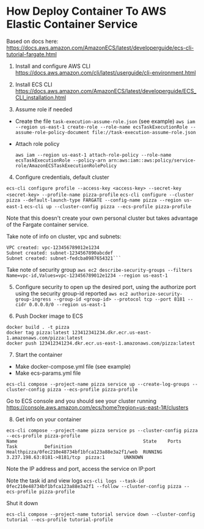 # How Deploy Container To AWS Elastic Container Service

Based on docs here: https://docs.aws.amazon.com/AmazonECS/latest/developerguide/ecs-cli-tutorial-fargate.html

1) Install and configure AWS CLI
https://docs.aws.amazon.com/cli/latest/userguide/cli-environment.html

2) Install ECS CLI
https://docs.aws.amazon.com/AmazonECS/latest/developerguide/ECS_CLI_installation.html

3) Assume role if needed

- Create the file `task-execution-assume-role.json` (see example) 
  ```aws iam --region us-east-1 create-role --role-name ecsTaskExecutionRole --assume-role-policy-document file://task-execution-assume-role.json```

- Attach role policy

  ```aws iam --region us-east-1 attach-role-policy --role-name ecsTaskExecutionRole --policy-arn arn:aws:iam::aws:policy/service-role/AmazonECSTaskExecutionRolePolicy```

4) Configure credentials, default cluster

```ecs-cli configure profile --access-key <access-key> --secret-key <secret-key> --profile-name pizza-profile```
```ecs-cli configure --cluster pizza --default-launch-type FARGATE --config-name pizza --region us-east-1```
```ecs-cli up --cluster-config pizza --ecs-profile pizza-profile```

Note that this doesn't create your own personal cluster but takes advantage of the Fargate container service.

Take note of info on cluster,  vpc and subnets:

```VPC created: vpc-123456789012e1234
VPC created: vpc-123456789012e1234
Subnet created: subnet-1234567890abcdef
Subnet created: subnet-fedcba0987654321```
```

Take note of security group
```aws ec2 describe-security-groups --filters Name=vpc-id,Values=vpc-123456789012e1234 --region us-east-1```

5) Configure security to open up the desired port, using the authorize port using the security group-id reported
`aws ec2 authorize-security-group-ingress --group-id <group-id> --protocol tcp --port 8181 --cidr 0.0.0.0/0 --region us-east-1`

6) Push Docker image to ECS
```docker login -u AWS -p $(aws ecr get-login-password --region us-east-1) 123412341234.dkr.ecr.us-east-1.amazonaws.com
docker build . -t pizza
docker tag pizza:latest 123412341234.dkr.ecr.us-east-1.amazonaws.com/pizza:latest
docker push 123412341234.dkr.ecr.us-east-1.amazonaws.com/pizza:latest
```

7) Start the container 

- Make docker-compose.yml file (see example)
- Make ecs-params.yml file

```ecs-cli compose --project-name pizza service up --create-log-groups --cluster-config pizza --ecs-profile pizza-profile```

Go to ECS console and you should see your cluster running
https://console.aws.amazon.com/ecs/home?region=us-east-1#/clusters

8) Get info on your container

```{bash}
ecs-cli compose --project-name pizza service ps --cluster-config pizza --ecs-profile pizza-profile
Name                                              State    Ports                        Task          Definition  Healthpizza/0fec210e48734bf1bfca123a88e3a2f1/web  RUNNING  3.237.198.63:8181->8181/tcp  pizza:1       UNKNOWN
```

Note the IP address and port, access the service on IP:port

Note the task id and view logs
`ecs-cli logs --task-id 0fec210e48734bf1bfca123a88e3a2f1 --follow --cluster-config pizza --ecs-profile pizza-profile`

Shut it down

`ecs-cli compose --project-name tutorial service down --cluster-config tutorial --ecs-profile tutorial-profile`




